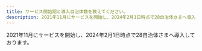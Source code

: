 ```yaml
---
title: サービス開始期と導入自治体数を教えてください。
description: 2021年11月にサービスを開始し、2024年2月1日時点で28自治体さまへ導入しております。
---
```


 2021年11月にサービスを開始し、2024年2月1日時点で28自治体さまへ導入しております。  
 
 